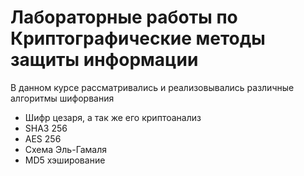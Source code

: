 # Лабораторные работы по Криптографические методы защиты информации

В данном курсе рассматривались и реализовывались различные алгоритмы шифорвания
* Шифр цезаря, а так же его криптоанализ
* SHA3 256
* AES 256
* Схема Эль-Гамаля
* MD5 хэширование
